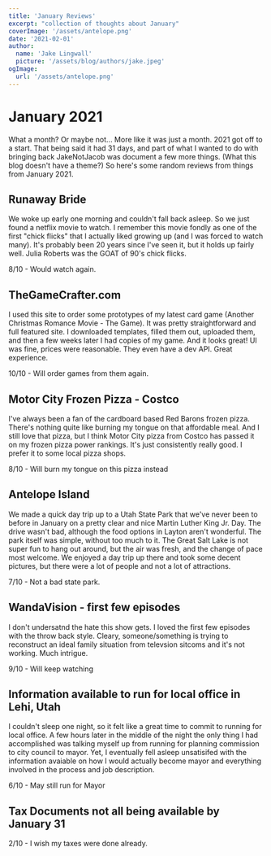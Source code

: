 ```yaml
---
title: 'January Reviews'
excerpt: "collection of thoughts about January"
coverImage: '/assets/antelope.png'
date: '2021-02-01'
author:
  name: 'Jake Lingwall'
  picture: '/assets/blog/authors/jake.jpeg'
ogImage:
  url: '/assets/antelope.png'
---
```


# January 2021

What a month? Or maybe not... More like it was just a month. 2021 got off to a start. That being said it had 31 days, and part of what I wanted to do with bringing back JakeNotJacob was document a few more things. (What this blog doesn't have a theme?) So here's some random reviews from things from January 2021. 

## Runaway Bride

We woke up early one morning and couldn't fall back asleep. So we just found a netflix movie to watch. I remember this movie fondly as one of the first "chick flicks" that I actually liked growing up (and I was forced to watch many). It's probably been 20 years since I've seen it, but it holds up fairly well. Julia Roberts was the GOAT of 90's chick flicks. 

8/10 - Would watch again.

## TheGameCrafter.com 

I used this site to order some prototypes of my latest card game (Another Christmas Romance Movie - The Game). It was pretty straightforward and full featured site. I downloaded templates, filled them out, uploaded them, and then a few weeks later I had copies of my game. And it looks great! UI was fine, prices were reasonable. They even have a dev API. Great experience. 

10/10 - Will order games from them again. 

## Motor City Frozen Pizza - Costco

I've always been a fan of the cardboard based Red Barons frozen pizza. There's nothing quite like burning my tongue on that affordable meal. And I still love that pizza, but I think Motor City pizza from Costco has passed it on my frozen pizza power rankings. It's just consistently really good. I prefer it to some local pizza shops. 

8/10 - Will burn my tongue on this pizza instead

## Antelope Island

We made a quick day trip up to a Utah State Park that we've never been to before in January on a pretty clear and nice Martin Luther King Jr. Day. The drive wasn't bad, although the food options in Layton aren't wonderful. The park itself was simple, without too much to it. The Great Salt Lake is not super fun to hang out around, but the air was fresh, and the change of pace most welcome. We enjoyed a day trip up there and took some decent pictures, but there were a lot of people and not a lot of attractions. 

7/10 - Not a bad state park.

## WandaVision - first few episodes

I don't undersatnd the hate this show gets. I loved the first few episodes with the throw back style. Cleary, someone/something is trying to reconstruct an ideal family situation from televsion sitcoms and it's not working. Much intrigue.

9/10 - Will keep watching

## Information available to run for local office in Lehi, Utah

I couldn't sleep one night, so it felt like a great time to commit to running for local office. A few hours later in the middle of the night the only thing I had accomplished was talking myself up from running for planning commission to city council to mayor. Yet, I eventually fell asleep unsatisifed with the information avaiable on how I would actually become mayor and everything involved in the process and job description. 

6/10 - May still run for Mayor

## Tax Documents not all being available by January 31

2/10 - I wish my taxes were done already.